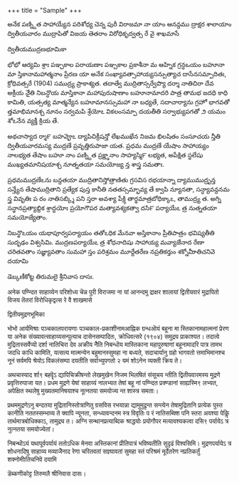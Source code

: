 +++
title = "Sample"
+++


అనేక పణ్న్దిత సాహాయ్యేన పరిశోధ్య
చెన్న పురీ విరాజమా నా యాం
ఆనన్దము ద్రాక్షర శాలాయాం
ద్వితీయవారం ముద్రాపితో విజయ తెతరాం
విరోధికృద్వత్స రే వై శాఖమాసే

ద్వితీయముద్రణభూమికా

భోభో ఆర్యమి శ్రాః పఞ్చకాల పరాయణాః పఞ్చకాల ప్రకాశీనా మ ఆహ్నిక గ్రన్ధఒయం బహూనా మా స్తికానామహాత్మనాం ప్రేరణ యా అనేక సంఖ్యావత్సాహాయ్యసన్పుత్యాచ దాసేనసమ్పాదితః, క్రోధివత్సరే (1904) సముద్ర్య ప్రాకాశ్యత. తదాత్వే ముద్రితాస్సర్వేప్యొ దర్శా నాతిచిరా దేవ అక్రీయ నేైతి నిబన్ధొయ మాస్తికానా మహాపురుషాణాం బహూనామాదరి పాత్ర తామభ జదధి కాధి కామితి, యత్సత్య మాత్మన్యేన బహూమానస్సుమహా నా బధ్యతే, సదాచార్యాను గ్రహో భాగవతో త్తమాభిమానశ్చ నూనం సర్వమపి శ్రేయోఽ వికలంసమ్పా దయతీతి సర్వాభ్యుపగతో ౨ యమం శోఽనేన వ్యక్తీ క్రియ తే.

అథచాస్యాద ర్శా౯ బహవెౄఽ ద్యాపిచిక్రీషన్తో లేఖముఖేన నిజమ భిలషితం సంసూచయ న్తీతి ద్వితీయవారమస్య ముద్రణే ప్రవృత్తిరుపాజా యత. ప్రధమ ముద్రణే యేషాం సాహాయ్యం నాలభ్యత తేషాం బహూ నాం పణ్న్దిత ప్రక్ణ్డానాం సాహ్యస్మి౯ లభ్యత, అపేక్షిత స్థలేషు ముఖ్యతమానిషయాశ్చ నూత్నతయా సమయోజ్య న్త శాస్త్ర సమతాః.

ప్రథమముద్రణేఽను బన్దతయా ముద్రితానిస్తోత్రాణితు గ్రసవిస రభయాన్నా ద్యాముముద్రృన్త   సన్త్యేన తేషాముద్రితాని ప్రత్యేక పుస్త కానీతి నతతస్సమ్భావ్య తే క్వాపి న్యూనతా, సన్ధ్యావన్దనమ స్త్ర వివృతిః ప రం నాతిసబ్క్శి పని స్తరా అవశ్యా పేకిౢ తార్థమాత్రబోధిక్కాఽ, తాముద్ర్య  త. అగ్ని సన్థానప్రత్యాబ్దిక శ్రాద్ధయోః ప్రయోగౌపర మత్యావశ్యకత్వా దసి౯ పర్యాయేఽ త్ర నుత్నతయా సమయోజ్యేతాం.

నిబన్థొఽయం యథాపూర్వపర్యాయం తతోఽధిక మేనవా అస్తికానాం ప్రీతిపాత్రం భవిష్యతీతి సుదృఢం విశ్వసిమి. ముద్రణపర్యాయేఽ త్ర శోధనాదిషు సాహాయ్య మవ్యాజెేనాద రేణా చరితవతాం సజ్ఞ్యావతాం సుమహా స్తం పరిశ్రమం మూర్దేతరేణ నప్రతికర్తుం శక్నోమీాతిచనివె దయామి

డెబ్కణీకోట్ట తిరుమలై శ్రీనివాస దాసః.

अनेक पण्न्दित साहाय्येन परिशोध्य
चॆन्न पुरी विराजमा ना यां
आनन्दमु द्राक्षर शालायां
द्वितीयवारं मुद्रापितो विजय तॆतरां
विरोधिकृद्वत्स रे वै शाखमासे

द्वितीयमुद्रणभूमिका

भोभो आर्यमिश्राः पञ्चकालपरायणाः पञ्चकाल-प्रकाशीनामआह्निक ग्रन्धऒयं बहूना मा स्तिकानामहात्मनां प्रेरण या अनेक संख्यावत्साहाय्यसन्पुत्याच दासेनसम्पादितः, क्रोधिवत्सरे (१९०४) समुद्र्य प्राकाश्यत। तदात्वे मुद्रितास्सर्वेप्यॊ दर्शा नातिचिरा देव अक्रीय नेैति निबन्धॊय मास्तिकाना महापुरुषाणां बहूनामादरि पात्र तामभ जदधि काधि कामिति, यत्सत्य मात्मन्येन बहूमानस्सुमहा ना बध्यते, सदाचार्यानु ग्रहो भागवतो त्तमाभिमानश्च नूनं सर्वमपि श्रेयोऽ विकलंसम्पा दयतीति सर्वाभ्युपगतो २ यमं शोऽनेन व्यक्ती क्रिय ते।

अथचास्याद र्शा९ बहवॆॄऽ द्यापिचिक्रीषन्तो लेखमुखेन निजम भिलषितं संसूचय न्तीति द्वितीयवारमस्य मुद्रणे प्रवृत्तिरुपाजा यत। प्रधम मुद्रणे येषां साहाय्यं नालभ्यत तेषां बहू नां पण्न्दित प्रक्ण्डानां साह्यस्मि९ लभ्यत, अपेक्षित स्थलेषु मुख्यतमानिषयाश्च नूत्नतया समयोज्य न्त शास्त्र समताः।

प्रथममुद्रणेऽनु बन्दतया मुद्रितानिस्तोत्राणितु ग्रसविस रभयान्ना द्यामुमुद्रृन्त   सन्त्येन तेषामुद्रितानि प्रत्येक पुस्त कानीति नततस्सम्भाव्य ते क्वापि न्यूनता, सन्ध्यावन्दनम स्त्र विवृतिः प रं नातिसब्क्शि पनि स्तरा अवश्या पेकिॢ तार्थमात्रबोधिक्काऽ, तामुद्र्य  त। अग्नि सन्थानप्रत्याब्दिक श्राद्धयोः प्रयोगौपर मत्यावश्यकत्वा दसि९ पर्यायेऽ त्र नुत्नतया समयोज्येतां।

निबन्थॊऽयं यथापूर्वपर्यायं ततोऽधिक मेनवा अस्तिकानां प्रीतिपात्रं भविष्यतीति सुदृढं विश्वसिमि। मुद्रणपर्यायेऽ त्र शोधनादिषु साहाय्य मव्याजॆेनाद रेणा चरितवतां सज्ञ्यावतां सुमहा स्तं परिश्रमं मूर्देतरेण नप्रतिकर्तुं शक्नोमीातिचनिवॆ दयामि

डॆब्कणीकोट्ट तिरुमलै श्रीनिवास दासः।

